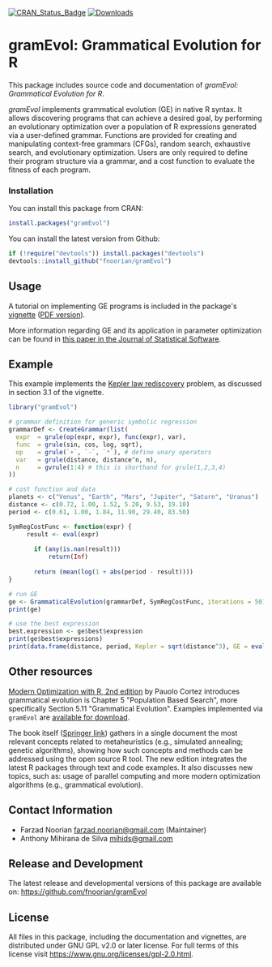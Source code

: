 [![CRAN_Status_Badge](https://www.r-pkg.org/badges/version/gramEvol)](https://cran.r-project.org/package=gramEvol)
[![Downloads](https://cranlogs.r-pkg.org/badges/gramEvol)](https://cran.r-project.org/package=gramEvol)

gramEvol: Grammatical Evolution for R
=====================================

This package includes source code and documentation of *gramEvol: Grammatical
Evolution for R*.

*gramEvol* implements grammatical evolution (GE) in native R syntax. It allows
discovering programs that can achieve a desired goal, by performing an
evolutionary optimization over a population of R expressions generated via a
user-defined grammar. Functions are provided for creating and manipulating
context-free grammars (CFGs), random search, exhaustive search, and evolutionary
optimization. Users are only required to define their program structure via a
grammar, and a cost function to evaluate the fitness of each program.

### Installation

You can install this package from CRAN:
```R
install.packages("gramEvol")
```

You can install the latest version from Github:
```R
if (!require("devtools")) install.packages("devtools")
devtools::install_github("fnoorian/gramEvol")
```

## Usage

A tutorial on implementing GE programs is included in the package's
[vignette](https://fnoorian.github.io/gramEvol/inst/doc/ge-intro.html)
([PDF version](https://fnoorian.github.io/gramEvol/inst/doc/ge-intro.pdf)).

More information regarding GE and its application in parameter optimization can be found in
[this paper in the Journal of Statistical Software](https://www.jstatsoft.org/article/view/v071i01).

## Example

This example implements the [Kepler law rediscovery](https://fnoorian.github.io/gramEvol/inst/doc/ge-intro.html#rediscovery-of-keplers-law-by-symbolic-regression) problem,
as discussed in section 3.1 of the vignette.

```R
library("gramEvol")

# grammar definition for generic symbolic regression
grammarDef <- CreateGrammar(list(
  expr  = grule(op(expr, expr), func(expr), var),
  func  = grule(sin, cos, log, sqrt),
  op    = grule(`+`, `-`, `*`), # define unary operators
  var   = grule(distance, distance^n, n),
  n     = gvrule(1:4) # this is shorthand for grule(1,2,3,4)
))

# cost function and data
planets <- c("Venus", "Earth", "Mars", "Jupiter", "Saturn", "Uranus")
distance <- c(0.72, 1.00, 1.52, 5.20, 9.53, 19.10)
period <- c(0.61, 1.00, 1.84, 11.90, 29.40, 83.50)

SymRegCostFunc <- function(expr) {
     result <- eval(expr)
  
       if (any(is.nan(result)))
           return(Inf)
  
       return (mean(log(1 + abs(period - result))))
}

# run GE
ge <- GrammaticalEvolution(grammarDef, SymRegCostFunc, iterations = 50)
print(ge)

# use the best expression
best.expression <- ge$best$expression
print(ge$best$expressions)
print(data.frame(distance, period, Kepler = sqrt(distance^3), GE = eval(best.expression)))
```

## Other resources
[Modern Optimization with R, 2nd edition](https://pcortez.dsi.uminho.pt/mor-book) by Pauolo Cortez introduces grammatical evolution is Chapter 5 "Population Based Search", more specifically Section 5.11 "Grammatical Evolution". Examples implemented via `gramEvol` are [available for download](https://drive.google.com/file/d/1GtGc2j5Ki8LjOxItTRIbC4Zymeokjj0H/view?usp=sharing).

The book itself ([Springer link](https://link.springer.com/book/10.1007/978-3-030-72819-9)) gathers in a single document the most relevant concepts related to metaheuristics (e.g., simulated annealing; genetic algorithms), showing how such concepts and methods can be addressed using the open source R tool. The new edition integrates the latest R packages through text and code examples. It also discusses new topics, such as: usage of parallel computing and more modern optimization algorithms (e.g., grammatical evolution).

## Contact Information
 * Farzad Noorian <farzad.noorian@gmail.com> (Maintainer)
 * Anthony Mihirana de Silva <mihids@gmail.com>

## Release and Development
The latest release and developmental versions of this package are available on:
<https://github.com/fnoorian/gramEvol>
 
## License
All files in this package, including the documentation and vignettes,
are distributed under GNU GPL v2.0 or later license.
For full terms of this license visit <https://www.gnu.org/licenses/gpl-2.0.html>.

